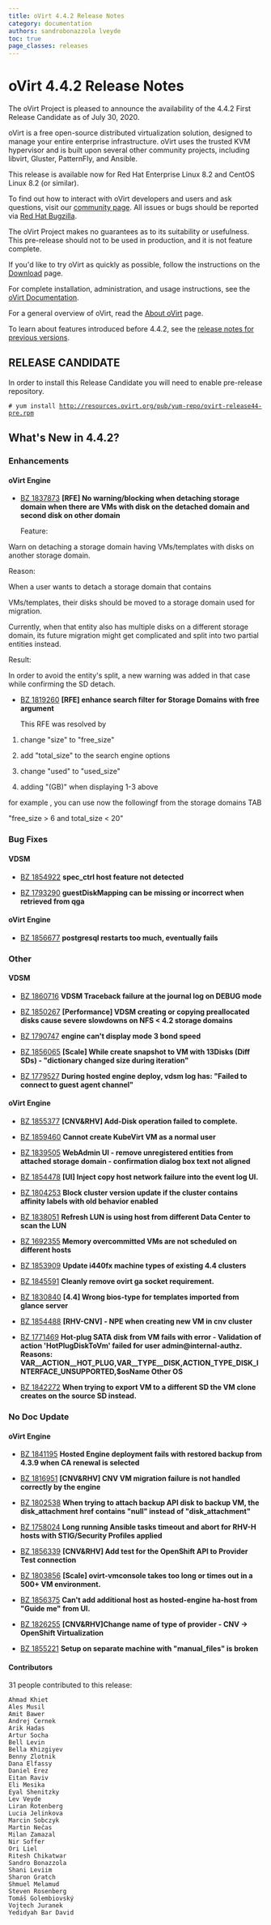 ```yaml
---
title: oVirt 4.4.2 Release Notes
category: documentation
authors: sandrobonazzola lveyde
toc: true
page_classes: releases
---
```


# oVirt 4.4.2 Release Notes

The oVirt Project is pleased to announce the availability of the 4.4.2 First Release Candidate as of July 30, 2020.

oVirt is a free open-source distributed virtualization solution,
designed to manage your entire enterprise infrastructure.
oVirt uses the trusted KVM hypervisor and is built upon several other community
projects, including libvirt, Gluster, PatternFly, and Ansible.

This release is available now for Red Hat Enterprise Linux 8.2 and
CentOS Linux 8.2 (or similar).

To find out how to interact with oVirt developers and users and ask questions,
visit our [community page](/community/).
All issues or bugs should be reported via
[Red Hat Bugzilla](https://bugzilla.redhat.com/enter_bug.cgi?classification=oVirt).

The oVirt Project makes no guarantees as to its suitability or usefulness.
This pre-release should not to be used in production, and it is not feature
complete.


If you'd like to try oVirt as quickly as possible, follow the instructions on
the [Download](/download/) page.

For complete installation, administration, and usage instructions, see
the [oVirt Documentation](/documentation/).

For a general overview of oVirt, read the [About oVirt](/community/about.html)
page.

To learn about features introduced before 4.4.2, see the
[release notes for previous versions](/documentation/#previous-release-notes).

## RELEASE CANDIDATE

In order to install this Release Candidate you will need to enable pre-release repository.

`# yum install `[`http://resources.ovirt.org/pub/yum-repo/ovirt-release44-pre.rpm`](http://resources.ovirt.org/pub/yum-repo/ovirt-release44-pre.rpm)



## What's New in 4.4.2?

### Enhancements

#### oVirt Engine

 - [BZ 1837873](https://bugzilla.redhat.com/1837873) **[RFE] No warning/blocking when detaching storage domain when there are VMs with disk on the detached domain and second disk on other domain**

   Feature: 

Warn on detaching a storage domain having VMs/templates with disks on another storage domain.



Reason:

When a user wants to detach a storage domain that contains

VMs/templates, their disks should be moved to a storage domain used for migration.

Currently, when that entity also has multiple disks on a different storage domain, its future migration might get complicated and split into two partial entities instead. 



Result:

In order to avoid the entity's split, a new warning was added in that case while confirming the SD detach.

 - [BZ 1819260](https://bugzilla.redhat.com/1819260) **[RFE] enhance search filter for Storage Domains with free argument**

   This RFE was resolved by 



1) change "size" to "free_size"

2) add "total_size" to the search engine options

3) change "used" to "used_size"

4) adding "(GB)" when displaying 1-3 above  



for example , you can use now the followingf from the storage domains TAB



"free_size > 6 and total_size < 20"


### Bug Fixes

#### VDSM

 - [BZ 1854922](https://bugzilla.redhat.com/1854922) **spec_ctrl host feature not detected**

 - [BZ 1793290](https://bugzilla.redhat.com/1793290) **guestDiskMapping can be missing or incorrect when retrieved from qga**


#### oVirt Engine

 - [BZ 1856677](https://bugzilla.redhat.com/1856677) **postgresql restarts too much, eventually fails**


### Other

#### VDSM

 - [BZ 1860716](https://bugzilla.redhat.com/1860716) **VDSM Traceback failure at the journal log on DEBUG mode**

   

 - [BZ 1850267](https://bugzilla.redhat.com/1850267) **[Performance] VDSM creating or copying preallocated disks cause severe slowdowns on NFS < 4.2 storage domains**

   

 - [BZ 1790747](https://bugzilla.redhat.com/1790747) **engine can't display mode 3 bond speed**

   

 - [BZ 1856065](https://bugzilla.redhat.com/1856065) **[Scale] While create snapshot to VM with 13Disks (Diff SDs) - "dictionary changed size during iteration"**

   

 - [BZ 1779527](https://bugzilla.redhat.com/1779527) **During hosted engine deploy, vdsm log has: "Failed to connect to guest agent channel"**

   


#### oVirt Engine

 - [BZ 1855377](https://bugzilla.redhat.com/1855377) **[CNV&RHV] Add-Disk operation failed to complete.**

   

 - [BZ 1859460](https://bugzilla.redhat.com/1859460) **Cannot create KubeVirt VM as a normal user**

   

 - [BZ 1839505](https://bugzilla.redhat.com/1839505) **WebAdmin UI - remove unregistered entities from attached storage domain - confirmation dialog box text not aligned**

   

 - [BZ 1854478](https://bugzilla.redhat.com/1854478) **[UI] Inject copy host network failure into the event log UI.**

   

 - [BZ 1804253](https://bugzilla.redhat.com/1804253) **Block cluster version update if the cluster contains affinity labels with old behavior enabled**

   

 - [BZ 1838051](https://bugzilla.redhat.com/1838051) **Refresh LUN is using host from different Data Center to scan the LUN**

   

 - [BZ 1692355](https://bugzilla.redhat.com/1692355) **Memory overcommitted VMs are not scheduled on different hosts**

   

 - [BZ 1853909](https://bugzilla.redhat.com/1853909) **Update i440fx machine types of existing 4.4 clusters**

   

 - [BZ 1845591](https://bugzilla.redhat.com/1845591) **Cleanly remove ovirt ga socket requirement.**

   

 - [BZ 1830840](https://bugzilla.redhat.com/1830840) **[4.4] Wrong bios-type for templates imported from glance server**

   

 - [BZ 1854488](https://bugzilla.redhat.com/1854488) **[RHV-CNV] - NPE when creating new VM in cnv cluster**

   

 - [BZ 1771469](https://bugzilla.redhat.com/1771469) **Hot-plug SATA disk from VM fails with error - Validation of action 'HotPlugDiskToVm' failed for  user admin@internal-authz. Reasons: VAR__ACTION__HOT_PLUG,VAR__TYPE__DISK,ACTION_TYPE_DISK_INTERFACE_UNSUPPORTED,$osName Other OS**

   

 - [BZ 1842272](https://bugzilla.redhat.com/1842272) **When trying to export VM to a different SD the VM clone creates on the source SD instead.**

   


### No Doc Update

#### oVirt Engine

 - [BZ 1841195](https://bugzilla.redhat.com/1841195) **Hosted Engine deployment fails with restored backup from 4.3.9 when CA renewal is selected**

   

 - [BZ 1816951](https://bugzilla.redhat.com/1816951) **[CNV&RHV] CNV VM migration failure is not handled correctly by the engine**

   

 - [BZ 1802538](https://bugzilla.redhat.com/1802538) **When trying to attach backup API disk to backup VM, the disk_attachment href contains "null" instead of "disk_attachment"**

   

 - [BZ 1758024](https://bugzilla.redhat.com/1758024) **Long running Ansible tasks timeout and abort for RHV-H hosts with STIG/Security Profiles applied**

   

 - [BZ 1856339](https://bugzilla.redhat.com/1856339) **[CNV&RHV]  Add test for the OpenShift API to Provider Test connection**

   

 - [BZ 1803856](https://bugzilla.redhat.com/1803856) **[Scale] ovirt-vmconsole takes too long or times out in a 500+ VM environment.**

   

 - [BZ 1856375](https://bugzilla.redhat.com/1856375) **Can't add additional host as hosted-engine ha-host from "Guide me" from UI.**

   

 - [BZ 1826255](https://bugzilla.redhat.com/1826255) **[CNV&RHV]Change name of type of provider - CNV -> OpenShift Virtualization**

   

 - [BZ 1855221](https://bugzilla.redhat.com/1855221) **Setup on separate machine with "manual_files" is broken**

   


#### Contributors

31 people contributed to this release:

	Ahmad Khiet
	Ales Musil
	Amit Bawer
	Andrej Cernek
	Arik Hadas
	Artur Socha
	Bell Levin
	Bella Khizgiyev
	Benny Zlotnik
	Dana Elfassy
	Daniel Erez
	Eitan Raviv
	Eli Mesika
	Eyal Shenitzky
	Lev Veyde
	Liran Rotenberg
	Lucia Jelinkova
	Marcin Sobczyk
	Martin Nečas
	Milan Zamazal
	Nir Soffer
	Ori Liel
	Ritesh Chikatwar
	Sandro Bonazzola
	Shani Leviim
	Sharon Gratch
	Shmuel Melamud
	Steven Rosenberg
	Tomáš Golembiovský
	Vojtech Juranek
	Yedidyah Bar David
